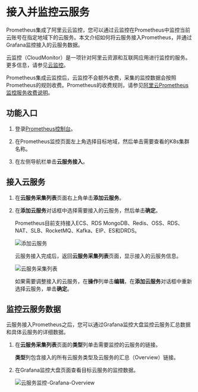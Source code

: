 # 接入并监控云服务

Prometheus集成了阿里云云监控，您可以通过云监控在Prometheus中监控当前云账号在指定地域下的云服务。本文介绍如何将云服务接入Prometheus，并通过Grafana监控接入的云服务数据。

云监控（CloudMonitor）是一项针对阿里云资源和互联网应用进行监控的服务。更多信息，请参见[云监控](https://www.aliyun.com/product/jiankong)。

Prometheus集成云监控后，云监控不会额外收费，采集的监控数据会按照Prometheus的规则收费。Prometheus的收费规则，请参见[阿里云Prometheus监控服务收费说明]()。

## 功能入口

1.  登录[Prometheus控制台](https://prometheus.console.aliyun.com/#/home)。

2.  在Prometheus监控页面左上角选择目标地域，然后单击需要查看的K8s集群名称。

3.  在左侧导航栏单击**云服务接入**。


## 接入云服务

1.  在**云服务采集列表**页面右上角单击**添加云服务**。

2.  在**添加云服务**对话框中选择需要接入的云服务，然后单击**确定**。

    Prometheus目前支持接入ECS、RDS MongoDB、Redis、OSS、RDS、NAT、SLB、RocketMQ、Kafka、EIP、ES和DRDS。

    ![添加云服务](https://static-aliyun-doc.oss-accelerate.aliyuncs.com/assets/img/zh-CN/4460726061/p184987.png)

    云服务接入完成后，返回**云服务采集列表**页面，显示接入的云服务信息。

    ![云服务采集列表](https://static-aliyun-doc.oss-accelerate.aliyuncs.com/assets/img/zh-CN/4460726061/p184990.png)

    如果需要调整接入的云服务，在**操作**列单击**编辑**，在**添加云服务**对话框中重新选择云服务，单击**确定**。


## 监控云服务数据

云服务接入Prometheus之后，您可以通过Grafana监控大盘监控云服务汇总数据和具体云服务的详细数据。

1.  在**云服务采集列表**页面的**类型**列单击需要监控的云服务的链接。

    **类型**列包含接入的所有云服务类型及云服务的汇总（Overview）链接。

2.  在Grafana监控大盘页面查看目标云服务的监控数据。

    ![云服务监控-Grafana-Overview](https://static-aliyun-doc.oss-accelerate.aliyuncs.com/assets/img/zh-CN/3774826061/p185064.png)


